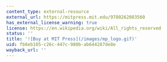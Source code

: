 ```yaml
---
content_type: external-resource
external_url: https://mitpress.mit.edu/9780262083560
has_external_license_warning: true
license: https://en.wikipedia.org/wiki/All_rights_reserved
status: ''
title: '![Buy at MIT Press](/images/mp_logo.gif)'
uid: fb6eb105-c26c-447c-980b-ab644287de8e
wayback_url: ''
---
```

